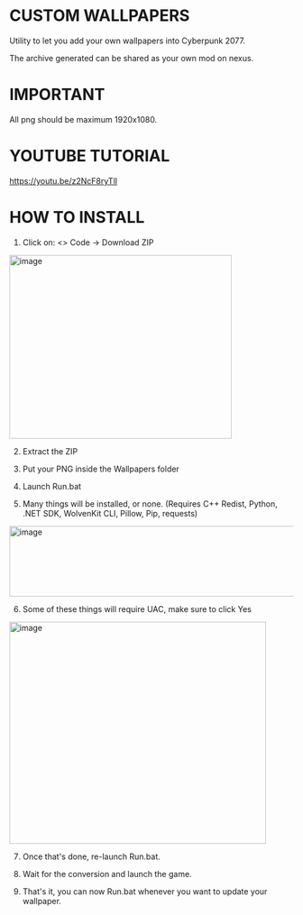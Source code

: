 # CUSTOM WALLPAPERS

Utility to let you add your own wallpapers into Cyberpunk 2077.

The archive generated can be shared as your own mod on nexus. 

# IMPORTANT

All png should be maximum 1920x1080.

# YOUTUBE TUTORIAL

https://youtu.be/z2NcF8ryTlI

# HOW TO INSTALL

1. Click on: <> Code -> Download ZIP

<img width="394" height="326" alt="image" src="https://github.com/user-attachments/assets/8eb5aa7e-643c-433e-994d-8d930f2605ac" />

2. Extract the ZIP

3. Put your PNG inside the Wallpapers folder

4. Launch Run.bat

5. Many things will be installed, or none. (Requires C++ Redist, Python, .NET SDK, WolvenKit CLI, Pillow, Pip, requests)

<img width="730" height="125" alt="image" src="https://github.com/user-attachments/assets/0f4beb9a-6bd6-40f3-be91-02ce38d97c5c" />

6. Some of these things will require UAC, make sure to click Yes

<img width="455" height="394" alt="image" src="https://github.com/user-attachments/assets/5968df0a-97f5-425c-a7aa-f9ff33f856b3" />

7. Once that's done, re-launch Run.bat.

8. Wait for the conversion and launch the game.

9. That's it, you can now Run.bat whenever you want to update your wallpaper.
